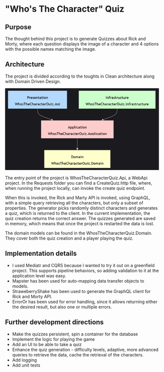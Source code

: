 # "Who's The Character" Quiz

## Purpose
The thought behind this project is to generate Quizzes about Rick and Morty, where each question displays
the image of a character and 4 options with the possible names matching the image.

## Architecture
The project is divided according to the toughts in Clean architecture along with Domain Driven Design. 


![Project dependency](Docs/images/projectdependency.png)


The entry point of the project is WhosTheCharacterQuiz.Api, a WebApi project.
In the Requests folder you can find a CreateQuiz.http file, where, when running the project locally, can invoke the create quiz endpoint.


When this is invoked, the Rick and Marty API is invoked, using GraphQL, with a simple query retrieving all the characters, but only a subset of properties.
The generator picks randomly distinct characters and generates a quiz, which is returned to the client.
In the current implementation, the quiz creation returns the correct answer.
The quizzes generated are saved in memory, which means that once the project is restarted the data is lost.

The domain models can be found in the WhosTheCharacterQuiz.Domain. 
They cover both the quiz creation and a player playing the quiz.

## Implementation details
- I used Mediatr and CQRS because I wanted to try it out on a greenfield project. This supports pipeline behaviors, so adding validation to it at the application level was easy.
- Mapster has been used for auto-mapping data transfer objects to models.
- StraweberryShake has been used to generate the GraphQL client for Rick and Morty API.
- ErrorOr has been used for error handling, since it allows returning either the desired result, but also one or multiple errors.

## Further development directions
- Make the quizzes persistent, spin a container for the database
- Implement the logic for playing the game
- Add an UI to be able to take a quiz
- Enhance the quiz generation - difficulty levels, adaptive, more advanced queries to retrieve the data, 
cache the retrieval of the characters.
- Add logging
- Add unit tests










